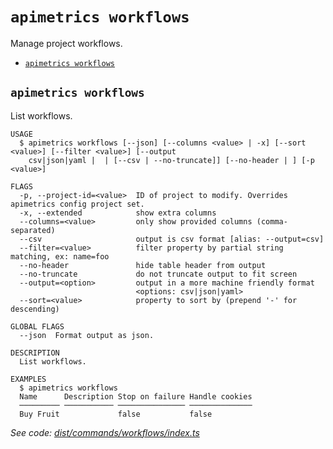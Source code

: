 `apimetrics workflows`
======================

Manage project workflows.

* [`apimetrics workflows`](#apimetrics-workflows)

## `apimetrics workflows`

List workflows.

```
USAGE
  $ apimetrics workflows [--json] [--columns <value> | -x] [--sort <value>] [--filter <value>] [--output
    csv|json|yaml |  | [--csv | --no-truncate]] [--no-header | ] [-p <value>]

FLAGS
  -p, --project-id=<value>  ID of project to modify. Overrides apimetrics config project set.
  -x, --extended            show extra columns
  --columns=<value>         only show provided columns (comma-separated)
  --csv                     output is csv format [alias: --output=csv]
  --filter=<value>          filter property by partial string matching, ex: name=foo
  --no-header               hide table header from output
  --no-truncate             do not truncate output to fit screen
  --output=<option>         output in a more machine friendly format
                            <options: csv|json|yaml>
  --sort=<value>            property to sort by (prepend '-' for descending)

GLOBAL FLAGS
  --json  Format output as json.

DESCRIPTION
  List workflows.

EXAMPLES
  $ apimetrics workflows
  Name      Description Stop on failure Handle cookies
  ───────── ─────────── ─────────────── ──────────────
  Buy Fruit             false           false
```

_See code: [dist/commands/workflows/index.ts](https://github.com/APImetrics/APIm-CLI/blob/v0.0.1/dist/commands/workflows/index.ts)_
